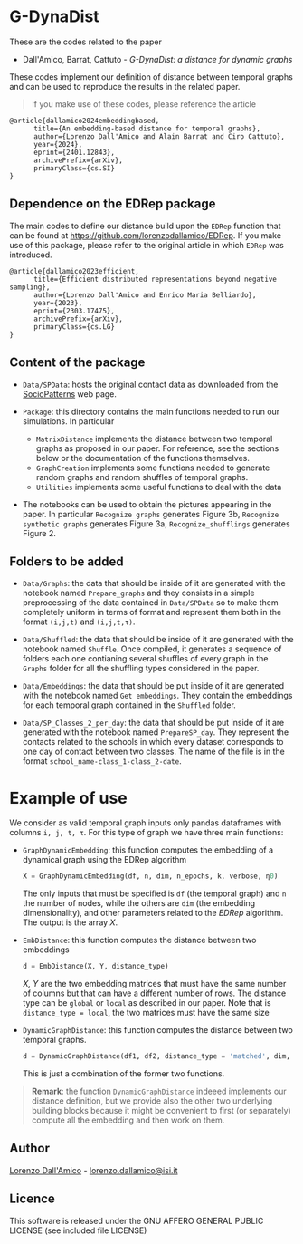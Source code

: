 # G-DynaDist

These are the codes related to the paper 
* Dall'Amico, Barrat, Cattuto - *G-DynaDist: a distance for dynamic graphs*

These codes implement our definition of distance between temporal graphs and can be used to reproduce the results in the related paper.

> If you make use of these codes, please reference the article

```
@article{dallamico2024embeddingbased,
      title={An embedding-based distance for temporal graphs}, 
      author={Lorenzo Dall'Amico and Alain Barrat and Ciro Cattuto},
      year={2024},
      eprint={2401.12843},
      archivePrefix={arXiv},
      primaryClass={cs.SI}
}
```

## Dependence on the EDRep package

The main codes to define our distance build upon the `EDRep` function that can be found at https://github.com/lorenzodallamico/EDRep. If you make use of this package, please refer to the original article in which `EDRep` was introduced.

```
@article{dallamico2023efficient,
      title={Efficient distributed representations beyond negative sampling}, 
      author={Lorenzo Dall'Amico and Enrico Maria Belliardo},
      year={2023},
      eprint={2303.17475},
      archivePrefix={arXiv},
      primaryClass={cs.LG}
}
```

## Content of the package
* `Data/SPData`:  hosts the original contact data as downloaded from the [SocioPatterns](http://www.sociopatterns.org/) web page.

* `Package`: this directory contains the main functions needed to run our simulations. In particular
    * `MatrixDistance` implements the distance between two temporal graphs as proposed in our paper. For reference, see the sections below or the documentation of the functions themselves.
    * `GraphCreation` implements some functions needed to generate random graphs and random shuffles of temporal graphs. 
    * `Utilities` implements some useful functions to deal with the data

* The notebooks can be used to obtain the pictures appearing in the paper. In particular `Recognize graphs` generates Figure 3b, `Recognize synthetic graphs` generates Figure 3a, `Recognize_shufflings` generates Figure 2.

## Folders to be added
* `Data/Graphs`: the data that should be inside of it are generated with the notebook named `Prepare_graphs` and they consists in a simple preprocessing of the data contained in `Data/SPData` so to make them completely uniform in terms of format and represent them both in the format `(i,j,t)` and `(i,j,t,τ)`.

* `Data/Shuffled`: the data that should be inside of it are generated with the notebook named `Shuffle`. Once compiled, it generates a sequence of folders each one contianing several shuffles of every graph in the `Graphs` folder for all the shuffling types considered in the paper.

* `Data/Embeddings`: the data that should be put inside of it are generated with the notebook named `Get embeddings`. They contain the embeddings for each temporal graph contained in the `Shuffled` folder.

* `Data/SP_Classes_2_per_day`: the data that should be put inside of it are generated with the notebook named `PrepareSP_day`. They represent the contacts related to the schools in which every dataset corresponds to one day of contact between two classes. The name of the file is in the format `school_name-class_1-class_2-date`.



# Example of use 

We consider as valid temporal graph inputs only pandas dataframes with columns `i, j, t, τ`. For this type of graph we have three main functions:

* `GraphDynamicEmbedding`: this function computes the embedding of a dynamical graph using the EDRep algorithm

    ```python
    X = GraphDynamicEmbedding(df, n, dim, n_epochs, k, verbose, η0)
    ```

    The only inputs that must be specified is `df` (the temporal graph) and `n` the number of nodes, while the others are `dim` (the embedding dimensionality), and other parameters related to the *EDRep* algorithm. The output is the array *X*.

* `EmbDistance`: this function computes the distance between two embeddings

    ```python
    d = EmbDistance(X, Y, distance_type)
    ```

    *X, Y* are the two embedding matrices that must have the same number of columns but that can have a different number of rows. The distance type can be `global` or `local` as described in our paper. Note that is `distance_type = local`, the two matrices must have the same size

* `DynamicGraphDistance`: this function computes the distance between two temporal graphs.

    ```python
    d = DynamicGraphDistance(df1, df2, distance_type = 'matched', dim, n_epochs, k, verbose, η0)
    ```

    This is just a combination of the former two functions.

> **Remark**: the function `DynamicGraphDistance` indeeed implements our distance definition, but we provide also the other two underlying building blocks because it might be convenient to first (or separately) compute all the embedding and then work on them.
    
## Author

[Lorenzo Dall'Amico](https://lorenzodallamico.github.io/) - lorenzo.dallamico@isi.it

## Licence

This software is released under the GNU AFFERO GENERAL PUBLIC LICENSE (see included file LICENSE)
